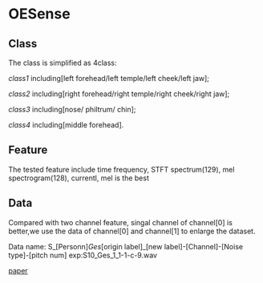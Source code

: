 # OESense
## Class
  The class is simplified as 4class:

  _class1_ including[left forehead/left temple/left cheek/left jaw];  

  _class2_ including[right forehead/right temple/right cheek/right jaw];

  _class3_ including[nose/ philtrum/ chin];

  _class4_ including[middle forehead].

## Feature
The tested feature include time frequency, STFT spectrum(129), mel spectrogram(128), currentl, mel is the best

## Data
Compared with two channel feature, singal channel of channel[0] is better,we use the data of channel[0] and channel[1] to enlarge the dataset.

Data name: S_[Personn]_Ges_[origin label]_[new label]-[Channel]-[Noise type]-[pitch num]  exp:S10_Ges_1_1-1-c-9.wav

[paper](https://www.researchgate.net/publication/352713439_OESense_employing_occlusion_effect_for_in-ear_human_sensing)
